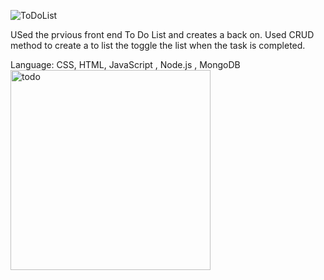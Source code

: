 ![ToDoList](public/21savage.jpg)
 
 USed the prvious front end To Do List and creates a back on. Used CRUD method to create a to list the toggle the list when the task is completed. 
 
 Language: CSS, HTML, JavaScript , Node.js , MongoDB
<img width="320" alt="todo" src="https://user-images.githubusercontent.com/101997718/172083060-011928ec-afd9-4491-b169-ad1873b93d8d.png">
